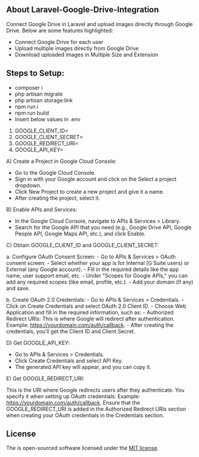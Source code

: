 ## About Laravel-Google-Drive-Integration

Connect Google Drive in Laravel and upload images directly through Google Drive. Below are some features highlighted:

- Connect Google Drive for each user
- Upload multiple images directly from Google Drive
- Download uploaded images in Multiple Size and Extension

## Steps to Setup:
- composer i
- php artisan migrate
- php artisan storage:link
- npm run i
- npm run build
- Insert below values in .env

1. GOOGLE_CLIENT_ID=
2. GOOGLE_CLIENT_SECRET=
3. GOOGLE_REDIRECT_URI=
4. GOOGLE_API_KEY=

A) Create a Project in Google Cloud Console:
- Go to the Google Cloud Console.
- Sign in with your Google account and click on the Select a project dropdown.
- Click New Project to create a new project and give it a name.
- After creating the project, select it.

B) Enable APIs and Services:
- In the Google Cloud Console, navigate to APIs & Services > Library.
- Search for the Google API that you need (e.g., Google Drive API, Google People API, Google Maps API, etc.), and click Enable.

C) Obtain GOOGLE_CLIENT_ID and GOOGLE_CLIENT_SECRET:

a. Configure OAuth Consent Screen:
	- Go to APIs & Services > OAuth consent screen.
	- Select whether your app is for Internal (G Suite users) or External (any Google account).
	- Fill in the required details like the app name, user support email, etc.
	- Under "Scopes for Google APIs," you can add any required scopes (like email, profile, etc.).
	- Add your domain (if any) and save.

b. Create OAuth 2.0 Credentials:
	- Go to APIs & Services > Credentials.
	- Click on Create Credentials and select OAuth 2.0 Client ID.
	- Choose Web Application and fill in the required information, such as:
	- Authorized Redirect URIs: This is where Google will redirect after authentication. Example: https://yourdomain.com/auth/callback.
	- After creating the credentials, you’ll get the Client ID and Client Secret.

D) Get GOOGLE_API_KEY:
- Go to APIs & Services > Credentials.
- Click Create Credentials and select API Key.
- The generated API key will appear, and you can copy it.

E) Get GOOGLE_REDIRECT_URI:

This is the URI where Google redirects users after they authenticate. You specify it when setting up OAuth credentials:
Example: https://yourdomain.com/auth/callback.
Ensure that the GOOGLE_REDIRECT_URI is added in the Authorized Redirect URIs section when creating your OAuth credentials in the Credentials section.

## License

The is open-sourced software licensed under the [MIT license](https://opensource.org/licenses/MIT).